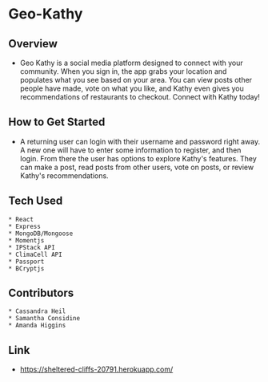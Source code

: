 # Geo-Kathy
## Overview
- Geo Kathy is a social media platform designed to connect with your community. When you sign in, the app grabs your location and populates what you see based on your area. You can view posts other people have made, vote on what you like, and Kathy even gives you recommendations of restaurants to checkout. Connect with Kathy today!

## How to Get Started
- A returning user can login with their username and password right away. A new one will have to enter some information to register, and then login. From there the user has options to explore Kathy's features. They can make a post, read posts from other users, vote on posts, or review Kathy's recommendations. 

## Tech Used
    * React
    * Express
    * MongoDB/Mongoose
    * Momentjs
    * IPStack API
    * ClimaCell API
    * Passport
    * BCryptjs

## Contributors 
    * Cassandra Heil
    * Samantha Considine
    * Amanda Higgins

## Link
 * https://sheltered-cliffs-20791.herokuapp.com/
